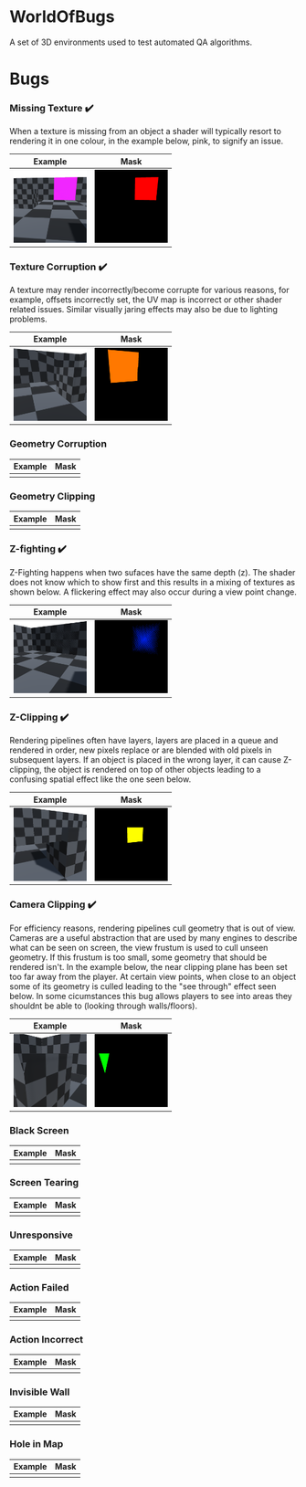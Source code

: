 # WorldOfBugs
A set of 3D environments used to test automated QA algorithms.

# Bugs

### Missing Texture ✔️ 

When a texture is missing from an object a shader will typically resort to rendering it in one colour, in the example below, pink, to signify an issue.

| Example | Mask    | 
| ------- | ------- | 
| <img src="https://github.com/BenedictWilkins/WorldOfBugs/blob/gh-pages/static/image/TextureMissing/TextureMissing.png" width=128 /> | <img src="https://github.com/BenedictWilkins/WorldOfBugs/blob/gh-pages/static/image/TextureMissing/TextureMissingMask.png" width=128 /> |

### Texture Corruption ✔️ 

A texture may render incorrectly/become corrupte for various reasons, for example, offsets incorrectly set, the UV map is incorrect or other shader related issues. Similar visually jaring effects may also be due to lighting problems.

| Example | Mask    | 
| ------- | ------- | 
| <img src="https://github.com/BenedictWilkins/WorldOfBugs/blob/gh-pages/static/image/TextureCorrupt/TextureCorrupt.png" width=128 /> | <img src="https://github.com/BenedictWilkins/WorldOfBugs/blob/gh-pages/static/image/TextureCorrupt/TextureCorruptMask.png" width=128 /> |

 
### Geometry Corruption 

| Example | Mask    | 
| ------- | ------- | 
| | |

### Geometry Clipping 

| Example | Mask    | 
| ------- | ------- | 
| | |

###  Z-fighting ✔️ 

Z-Fighting happens when two sufaces have the same depth (z). The shader does not know which to show first and this results in a mixing of textures as shown below. A flickering effect may also occur during a view point change.

| Example | Mask    | 
| ------- | ------- | 
| <img src="https://github.com/BenedictWilkins/WorldOfBugs/blob/gh-pages/static/image/ZFighting/ZFighting.png" width=128 /> | <img src="https://github.com/BenedictWilkins/WorldOfBugs/blob/gh-pages/static/image/ZFighting/ZFightingmask.png" width=128 /> |

### Z-Clipping ✔️ 

Rendering pipelines often have layers, layers are placed in a queue and rendered in order, new pixels replace or are blended with old pixels in subsequent layers. If an object is placed in the wrong layer, it can cause Z-clipping, the object is rendered on top of other objects leading to a confusing spatial effect like the one seen below.

| Example | Mask    | 
| ------- | ------- | 
| <img src="https://github.com/BenedictWilkins/WorldOfBugs/blob/gh-pages/static/image/ZClipping/ZClipping.png" width=128 /> | <img src="https://github.com/BenedictWilkins/WorldOfBugs/blob/gh-pages/static/image/ZClipping/ZClippingMask.png" width=128 /> |


### Camera Clipping ✔️ 

For efficiency reasons, rendering pipelines cull geometry that is out of view. Cameras are a useful abstraction that are used by many engines to describe what can be seen on screen, the view frustum is used to cull unseen geometry. If this frustum is too small, some geometry that should be rendered isn't. In the example below, the near clipping plane has been set too far away from the player. At certain view points, when close to an object some of its geometry is culled leading to the "see through" effect seen below. In some cicumstances this bug allows players to see into areas they shouldnt be able to (looking through walls/floors). 

| Example | Mask    | 
| ------- | ------- | 
| <img src="https://github.com/BenedictWilkins/WorldOfBugs/blob/gh-pages/static/image/CameraClip/CameraClip.png" width=128 /> | <img src="https://github.com/BenedictWilkins/WorldOfBugs/blob/gh-pages/static/image/CameraClip/CameraClipMask.png" width=128 /> |

### Black Screen 

| Example | Mask    | 
| ------- | ------- | 
| | |

### Screen Tearing 

| Example | Mask    | 
| ------- | ------- | 
| | |

### Unresponsive 

| Example | Mask    | 
| ------- | ------- | 
| | |

### Action Failed 

| Example | Mask    | 
| ------- | ------- | 
| | |

### Action Incorrect 

| Example | Mask    | 
| ------- | ------- | 
| | |

### Invisible Wall 

| Example | Mask    | 
| ------- | ------- | 
| | |

### Hole in Map 

| Example | Mask    | 
| ------- | ------- | 
| | |
